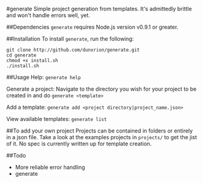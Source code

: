 #generate
Simple project generation from templates. It's admittedly brittle and won't handle errors well, yet. 

##Dependencies
`generate` requires Node.js version v0.9.1 or greater.

##Installation
To install `generate`, run the following:
    
    git clone http://github.com/dunxrion/generate.git
    cd generate
    chmod +x install.sh
    ./install.sh

##Usage
Help: `generate help`

Generate a project: Navigate to the directory you wish for your project to be created in and do `generate <template>`

Add a template: `generate add <project directory|project_name.json>`

View available templates: `generate list`

##To add your own project
Projects can be contained in folders or entirely in a json file. Take a look at the examples projects in `projects/` to get the jist of it. No spec is currently written up for template creation.

##Todo
* More reliable error handling
* generate <template> <directory>
* Write up template spec
* Actual templates i.e. run files through templating engine getting variables from config file or arguments
* Reliable template parsing when adding, throwing errors if `project.json` does not exist etc.
* Repository? Overkill? I think so.